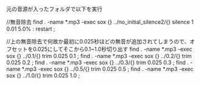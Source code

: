 元の音源が入ったフォルダで以下を実行

//無音除去
find . -name  *.mp3 -exec sox {} ../no_initial_silence2/{} silence 1 0.01 5.0% : restart \;

//上の無音除去で何故か最初に0.025秒ほどの無音が追加されてしまうので、オフセットを0.025にしてそこから0.1~1.0秒切り出す
find . -name  *.mp3 -exec sox {} ../0.1/{} trim 0.025 0.1 \;
find . -name  *.mp3 -exec sox {} ../0.2/{} trim 0.025 0.2 \;
find . -name  *.mp3 -exec sox {} ../0.3/{} trim 0.025 0.3 \;
find . -name  *.mp3 -exec sox {} ../0.5/{} trim 0.025 0.5 \;
find . -name  *.mp3 -exec sox {} ../1.0/{} trim 0.025 1.0 \;